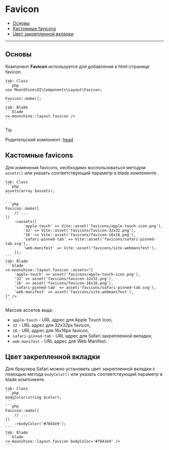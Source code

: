 # Favicon

- [Основы](#basics)
- [Кастомные favicons](#assets)
- [Цвет закрепленной вкладки](#color)

---

<a name="basics"></a>
## Основы

Компонент **Favicon** используется для добавления к html-странице favicon.

~~~tabs
tab: Class
```php
use MoonShine\UI\Components\Layout\Favicon;

Favicon::make(); 
```
tab: Blade
```blade
<x-moonshine::layout.favicon />
```
~~~

> [!TIP]
> Родительский компонент: [head](/docs/{{version}}/components/head)

<a name="assets"></a>
## Кастомные favicons

Для изменения favicons, необходимо воспользоваться методом `assets()` или указать соответствующий параметр в blade компоненте.

~~~tabs
tab: Class
```php
assets(array $assets); 
```
    
```php
Favicon::make([ 
    // ...
])
    ->assets([
        'apple-touch' => Vite::asset('favicons/apple-touch-icon.png'),
        '32' => Vite::asset('favicons/favicon-32x32.png'),
        '16' => Vite::asset('favicons/favicon-16x16.png'),
        'safari-pinned-tab' => Vite::asset('favicons/safari-pinned-tab.svg'),
        'web-manifest' => Vite::asset('favicons/site.webmanifest'),
    ]); 
```
tab: Blade
```blade
<x-moonshine::layout.favicon :assets="[
    'apple-touch' => asset('favicons/apple-touch-icon.png'),
    '32' => asset('favicons/favicon-32x32.png'),
    '16' => asset('favicons/favicon-16x16.png'),
    'safari-pinned-tab' => asset('favicons/safari-pinned-tab.svg'),
    'web-manifest' => asset('favicons/site.webmanifest'),
]" />
```
~~~

Массив ассетов вида:
- `apple-touch` - URL адрес для Apple Touch Icon,
- `32` - URL адрес для 32x32px favicon,
- `16` - URL адрес для 16x16px favicon,
- `safari-pinned-tab` - URL адрес для Safari закрепленной вкладки,
- `web-manifest` - URL адрес для Web Manifest.

<a name="color"></a>
## Цвет закрепленной вкладки

Для браузера Safari можно установить цвет закрепленной вкладки с помощью метода `bodyColor()` или указать соответствующий параметр в blade компоненте.

~~~tabs
tab: Class
```php
bodyColor(string $color); 
```
```php
Favicon::make([ 
    // ...
])
    ->bodyColor('#7843e9'); 
```
tab: Blade
```blade
<x-moonshine::layout.favicon bodyColor='#7843e9' /> 
```
~~~
